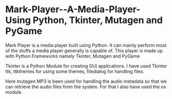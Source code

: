 # Mark-Player--A-Media-Player- Using Python, Tkinter, Mutagen and PyGame
Mark Player is a media player built using Python. It can mainly perform most of the stuffs a media player generally is capable of. 
This player is made up with Python Frameworks namely Tkinter, Mutagen and PyGame

Tkinter is a Python Module for creating GUI applications. I have used Tkinter ttk, ttkthemes for using some themes, filedialog for handling files.

Here mutagen MP3 is been used for handling the audio metadata so that we can retrieve the audio files from the system. For that I also have used the os module.


